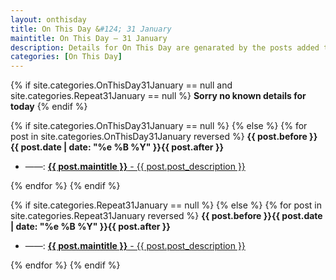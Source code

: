 ```yaml
---
layout: onthisday
title: On This Day &#124; 31 January
maintitle: On This Day — 31 January
description: Details for On This Day are genarated by the posts added to the website so the content is subject to changes/updates over time.
categories: [On This Day]
---
```


{% if site.categories.OnThisDay31January == null and site.categories.Repeat31January == null %}
<strong>Sorry no known details for today</strong>
{% endif %}

{% if site.categories.OnThisDay31January == null %}
{% else %}
{% for post in site.categories.OnThisDay31January reversed %}
<strong>{{ post.before }}{{ post.date | date: "%e %B %Y" }}{{ post.after }}</strong>
<ul>
<li> ——: <a class="{{ post.class }}" href="{{ post.url }}"><strong>{{ post.maintitle }}</strong> - {{ post.post_description }}</a></li>
</ul>
{% endfor %}
{% endif %}

{% if site.categories.Repeat31January == null %}
{% else %}
{% for post in site.categories.Repeat31January reversed %}
<strong>{{ post.before }}{{ post.date | date: "%e %B %Y" }}{{ post.after }}</strong>
<ul>
<li> ——: <a class="{{ post.class }}" href="{{ post.url }}"><strong>{{ post.maintitle }}</strong> - {{ post.post_description }}</a></li>
</ul>
{% endfor %}
{% endif %}
